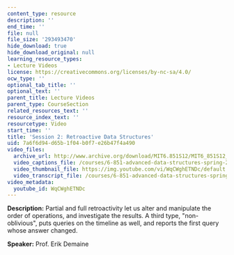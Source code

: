 ```yaml
---
content_type: resource
description: ''
end_time: ''
file: null
file_size: '293493470'
hide_download: true
hide_download_original: null
learning_resource_types:
- Lecture Videos
license: https://creativecommons.org/licenses/by-nc-sa/4.0/
ocw_type: ''
optional_tab_title: ''
optional_text: ''
parent_title: Lecture Videos
parent_type: CourseSection
related_resources_text: ''
resource_index_text: ''
resourcetype: Video
start_time: ''
title: 'Session 2: Retroactive Data Structures'
uid: 7a6f6d94-d65b-1f04-b0f7-e26b47f4a490
video_files:
  archive_url: http://www.archive.org/download/MIT6.851S12/MIT6_851S12_lec02_300k.mp4
  video_captions_file: /courses/6-851-advanced-data-structures-spring-2012/7e882131f9445ce696762ad3dc1fd052_WqCWghETNDc.vtt
  video_thumbnail_file: https://img.youtube.com/vi/WqCWghETNDc/default.jpg
  video_transcript_file: /courses/6-851-advanced-data-structures-spring-2012/ca7b65edbee1b231cfdc3f9261548f73_WqCWghETNDc.pdf
video_metadata:
  youtube_id: WqCWghETNDc
---
```


**Description:** Partial and full retroactivity let us alter and manipulate the order of operations, and investigate the results. A third type, "non-oblivious", puts queries on the timeline as well, and reports the first query whose answer changed.

**Speaker:** Prof. Erik Demaine

